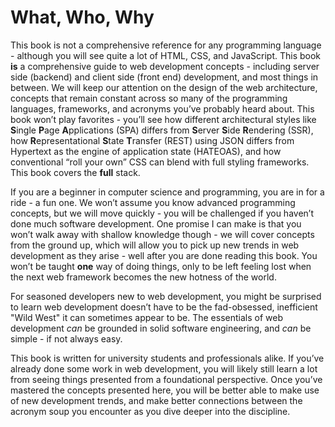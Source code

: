 # What, Who, Why
This book is not a comprehensive reference for any programming language - although you will see quite a lot of HTML, CSS, and JavaScript.   This book **is** a comprehensive guide to web development concepts - including server side (backend) and client side (front end) development, and most things in between.  We will keep our attention on the design of the web architecture, concepts that remain constant across so many of the programming languages, frameworks, and acronyms you’ve probably heard about.  This book won’t play favorites - you’ll see how different architectural styles like **S**ingle **P**age **A**pplications (SPA) differs from **S**erver **S**ide **R**endering (SSR), how **R**epresentational **S**tate **T**ransfer (REST) using JSON differs from Hypertext as the engine of application state (HATEOAS), and how conventional “roll your own” CSS can blend with full styling frameworks.  This book covers the **full** stack.

If you are a beginner in computer science and programming, you are in for a ride - a fun one.  We won’t assume you know advanced programming concepts, but we will move quickly - you will be challenged if you haven’t done much software development.  One promise I can make is that you won’t walk away with shallow knowledge though - we will cover concepts from the ground up, which will allow you to pick up new trends in web development as they arise - well after you are done reading this book.  You won’t be taught **one** way of doing things, only to be left feeling lost when the next web framework becomes the new hotness of the world.

For seasoned developers new to web development, you might be surprised to learn web development doesn’t have to be the fad-obsessed, inefficient "Wild West" it can sometimes appear to be.  The essentials of web development *can* be grounded in solid software engineering, and *can* be simple - if not always easy.  

This book is written for university students and professionals alike.  If you’ve already done some work in web development, you will likely still learn a lot from seeing things presented from a foundational perspective.  Once you’ve mastered the concepts presented here, you will be better able to make use of new development trends, and make better connections between the acronym soup you encounter as you dive deeper into the discipline.	 




